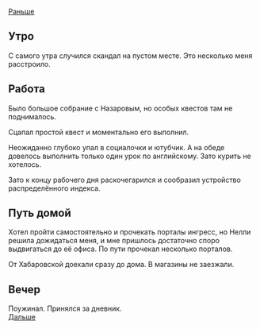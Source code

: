 [Раньше](2021.07.11.md)
## Утро
С самого утра случился скандал на пустом месте. Это несколько меня расстроило.
## Работа
Было большое собрание с Назаровым, но особых квестов там не поднималось.

Сцапал простой квест и моментально его выполнил.

Неожиданно глубоко упал в социалочки и ютубчик. А на обеде довелось выполнить только один урок по английскому. Зато курить не хотелось.

Зато к концу рабочего дня раскочегарился и сообразил устройство распределённого индекса.
## Путь домой
Хотел пройти самостоятельно и прочекать порталы ингресс, но Нелли решила дожидаться меня, и мне пришлось достаточно споро выдвигаться до её офиса. По пути прочекал несколько порталов.

От Хабаровской доехали сразу до дома. В магазины не заезжали.
## Вечер
Поужинал. Принялся за дневник.  
[Дальше](2021.07.13.md)